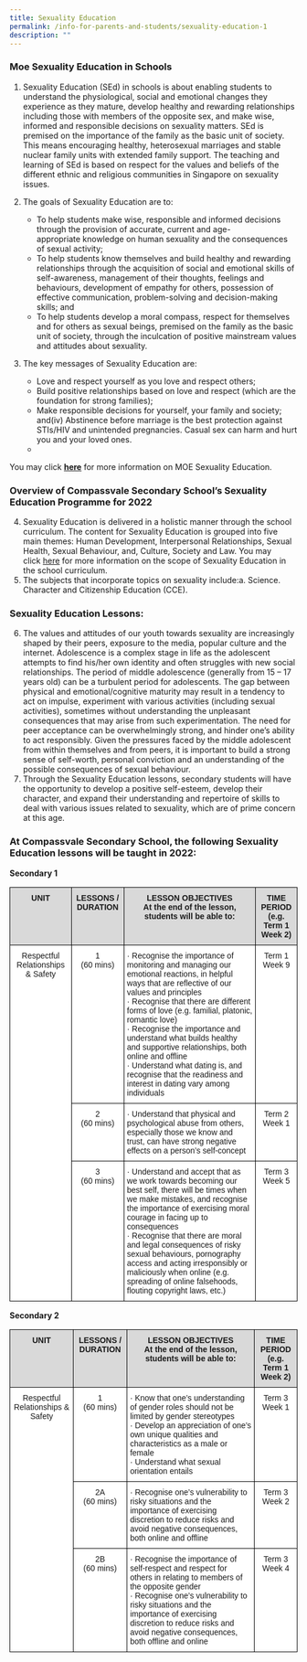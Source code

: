 ```yaml
---
title: Sexuality Education
permalink: /info-for-parents-and-students/sexuality-education-1
description: ""
---
```

### Moe Sexuality Education in Schools

1. Sexuality Education (SEd) in schools is about enabling students to understand the physiological, social and emotional changes they experience as they mature, develop healthy and rewarding relationships including those with members of the opposite sex, and make wise, informed and responsible decisions on sexuality matters. SEd is premised on the importance of the family as the basic unit of society. This means encouraging healthy, heterosexual marriages and stable nuclear family units with extended family support. The teaching and learning of SEd is based on respect for the values and beliefs of the different ethnic and religious communities in Singapore on sexuality issues.
2. The goals of Sexuality Education are to:
	* To help students make wise, responsible and informed decisions through the provision of accurate, current and age-appropriate knowledge on human sexuality and the consequences of sexual activity;
	* To help students know themselves and build healthy and rewarding relationships through the acquisition of social and emotional skills of self-awareness, management of their thoughts, feelings and behaviours, development of empathy for others, possession of effective communication, problem-solving and decision-making skills; and
	*	To help students develop a moral compass, respect for themselves and for others as sexual beings, premised on the family as the basic unit of society, through the inculcation of positive mainstream values and attitudes about sexuality.

3. The key messages of Sexuality Education are:
	* Love and respect yourself as you love and respect others;
	* Build positive relationships based on love and respect (which are the foundation for strong families);
	* Make responsible decisions for yourself, your family and society; and(iv) Abstinence before marriage is the best protection against STIs/HIV and unintended pregnancies. Casual sex can harm and hurt you and your loved ones.
	* 	
You may click [**here**](https://www.moe.gov.sg/programmes/sexuality-education/scope-and-teaching-approach) for more information on MOE Sexuality Education.

### Overview of Compassvale Secondary School’s Sexuality Education Programme for 2022
 
 4. Sexuality Education is delivered in a holistic manner through the school curriculum. The content for Sexuality Education is grouped into five main themes: Human Development, Interpersonal Relationships, Sexual Health, Sexual Behaviour, and, Culture, Society and Law. You may click [here](https://www.moe.gov.sg/programmes/sexuality-education/scope-and-teaching-approach) for more information on the scope of Sexuality Education in the school curriculum.
 5. The subjects that incorporate topics on sexuality include:a. Science. Character and Citizenship Education (CCE).

### Sexuality Education Lessons:
6. The values and attitudes of our youth towards sexuality are increasingly shaped by their peers, exposure to the media, popular culture and the internet. Adolescence is a complex stage in life as the adolescent attempts to find his/her own identity and often struggles with new social relationships. The period of middle adolescence (generally from 15 – 17 years old) can be a turbulent period for adolescents. The gap between physical and emotional/cognitive maturity may result in a tendency to act on impulse, experiment with various activities (including sexual activities), sometimes without understanding the unpleasant consequences that may arise from such experimentation. The need for peer acceptance can be overwhelmingly strong, and hinder one’s ability to act responsibly. Given the pressures faced by the middle adolescent from within themselves and from peers, it is important to build a strong sense of self-worth, personal conviction and an understanding of the possible consequences of sexual behaviour.
7.  Through the Sexuality Education lessons, secondary students will have the opportunity to develop a positive self-esteem, develop their character, and expand their understanding and repertoire of skills to deal with various issues related to sexuality, which are of prime concern at this age.

### At Compassvale Secondary School, the following Sexuality Education lessons will be taught in 2022:

**Secondary 1**

<style type="text/css">
.tg  {border-collapse:collapse;border-spacing:0;}
.tg td{border-color:black;border-style:solid;border-width:1px;font-family:Arial, sans-serif;font-size:14px;
  overflow:hidden;padding:10px 5px;word-break:normal;}
.tg th{border-color:black;border-style:solid;border-width:1px;font-family:Arial, sans-serif;font-size:14px;
  font-weight:normal;overflow:hidden;padding:10px 5px;word-break:normal;}
.tg .tg-px6y{background-color:#D9D9D9;font-weight:bold;text-align:center;vertical-align:top}
.tg .tg-7yig{background-color:#FFF;text-align:center;vertical-align:top}
.tg .tg-ktyi{background-color:#FFF;text-align:left;vertical-align:top}
</style>
<table class="tg">
<thead>
  <tr>
    <th class="tg-px6y">UNIT</th>
    <th class="tg-px6y">LESSONS / DURATION</th>
    <th class="tg-px6y">LESSON OBJECTIVES<br>At the end of the lesson, students will be able to:</th>
    <th class="tg-px6y">TIME PERIOD<br>(e.g. Term 1 Week 2)</th>
  </tr>
</thead>
<tbody>
  <tr>
    <td class="tg-7yig" rowspan="3">Respectful Relationships &amp; Safety<br> <br> </td>
    <td class="tg-7yig">1<br>(60 mins)</td>
    <td class="tg-ktyi">·       Recognise the importance of monitoring and managing our emotional reactions, in helpful ways that are reflective of our values and principles<br>·       Recognise that there are different forms of love (e.g. familial, platonic, romantic love)<br>·       Recognise the importance and understand what builds healthy and supportive relationships, both online and offline<br>·       Understand what dating is, and recognise that the readiness and interest in dating vary among individuals</td>
    <td class="tg-7yig">Term 1 Week 9</td>
  </tr>
  <tr>
    <td class="tg-7yig">2<br>(60 mins)</td>
    <td class="tg-ktyi">·       Understand that physical and psychological abuse from others, especially those we know and trust, can have strong negative effects on a person’s self-concept</td>
    <td class="tg-7yig">Term 2 Week 1</td>
  </tr>
  <tr>
    <td class="tg-7yig">3<br>(60 mins)</td>
    <td class="tg-ktyi">·       Understand and accept that as we work towards becoming our best self, there will be times when we make mistakes, and recognise the importance of exercising moral courage in facing up to consequences<br>·       Recognise that there are moral and legal consequences of risky sexual behaviours, pornography access and acting irresponsibly or maliciously when online (e.g. spreading of online falsehoods, flouting copyright laws, etc.)</td>
    <td class="tg-7yig">Term 3 Week 5</td>
  </tr>
</tbody>
</table>

**Secondary 2**
<style type="text/css">
.tg  {border-collapse:collapse;border-spacing:0;}
.tg td{border-color:black;border-style:solid;border-width:1px;font-family:Arial, sans-serif;font-size:14px;
  overflow:hidden;padding:10px 5px;word-break:normal;}
.tg th{border-color:black;border-style:solid;border-width:1px;font-family:Arial, sans-serif;font-size:14px;
  font-weight:normal;overflow:hidden;padding:10px 5px;word-break:normal;}
.tg .tg-px6y{background-color:#D9D9D9;font-weight:bold;text-align:center;vertical-align:top}
.tg .tg-7yig{background-color:#FFF;text-align:center;vertical-align:top}
.tg .tg-ktyi{background-color:#FFF;text-align:left;vertical-align:top}
</style>
<table class="tg">
<thead>
  <tr>
    <th class="tg-px6y">UNIT</th>
    <th class="tg-px6y">LESSONS / DURATION</th>
    <th class="tg-px6y">LESSON OBJECTIVES<br>At the end of the lesson, students will be able to:</th>
    <th class="tg-px6y">TIME PERIOD<br>(e.g. Term 1 Week 2)</th>
  </tr>
</thead>
<tbody>
  <tr>
    <td class="tg-7yig" rowspan="3">Respectful Relationships &amp; Safety</td>
    <td class="tg-7yig">1<br>(60  mins)</td>
    <td class="tg-ktyi">·      Know that one’s understanding of gender roles should not be limited by gender stereotypes<br>·      Develop an appreciation of one’s own unique qualities and characteristics as a male or female<br>·      Understand what sexual orientation entails</td>
    <td class="tg-7yig">Term 3 Week 1</td>
  </tr>
  <tr>
    <td class="tg-7yig">2A<br>(60 mins)</td>
    <td class="tg-ktyi">·      Recognise one’s vulnerability to risky situations and the importance of exercising discretion to reduce risks and avoid negative consequences, both online and offline</td>
    <td class="tg-7yig">Term 3 Week 2</td>
  </tr>
  <tr>
    <td class="tg-7yig">2B<br>(60 mins)</td>
    <td class="tg-ktyi">·    Recognise the importance of self-respect and respect for others in relating to members of the opposite gender<br>·    Recognise one’s vulnerability to risky situations and the importance of exercising discretion to reduce risks and avoid negative consequences, both offline and online</td>
    <td class="tg-7yig">Term 3 Week 4</td>
  </tr>
</tbody>
</table>
